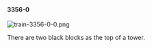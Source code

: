 #### 3356-0
![train-3356-0-0.png](https://github.com/lil-lab/nlvr/raw/master/nlvr/train/images/76/train-3356-0-0.png "train-3356-0-0.png")

There are two black blocks as the top of a tower.